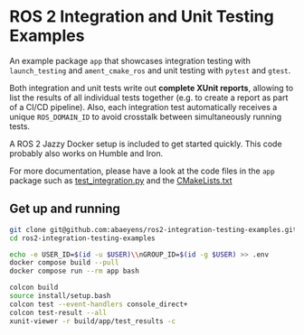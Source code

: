 # ROS 2 Integration and Unit Testing Examples
An example package `app` that showcases
integration testing with `launch_testing` and `ament_cmake_ros`
and unit testing with `pytest` and `gtest`.

Both integration and unit tests write out **complete XUnit reports**,
allowing to list the results of all individual tests together
(e.g. to create a report as part of a CI/CD pipeline).
Also, each integration test automatically receives a unique `ROS_DOMAIN_ID`
to avoid crosstalk between simultaneously running tests.

A ROS 2 Jazzy Docker setup is included to get started quickly.
This code probably also works on Humble and Iron.

For more documentation, please have a look at the code files
in the `app` package such as
[test_integration.py](src/app/test/test_integration.py)
and the [CMakeLists.txt](src/app/CMakeLists.txt)


## Get up and running
```bash
git clone git@github.com:abaeyens/ros2-integration-testing-examples.git
cd ros2-integration-testing-examples

echo -e USER_ID=$(id -u $USER)\\nGROUP_ID=$(id -g $USER) >> .env
docker compose build --pull
docker compose run --rm app bash

colcon build
source install/setup.bash
colcon test --event-handlers console_direct+
colcon test-result --all
xunit-viewer -r build/app/test_results -c
```
